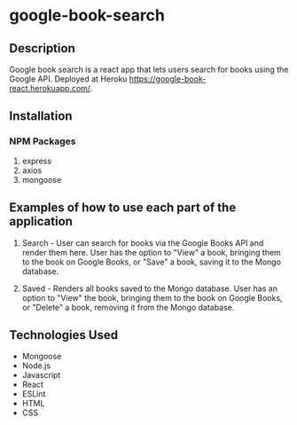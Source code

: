 # google-book-search

## Description

Google book search is a react app that lets users search for books using the Google API. Deployed at Heroku https://google-book-react.herokuapp.com/. 

## Installation

### NPM Packages
1. express
2. axios
3. mongoose

## Examples of how to use each part of the application

1. Search - User can search for books via the Google Books API and render them here. User has the option to "View" a book, bringing them to the book on Google Books, or "Save" a book, saving it to the Mongo database.

2. Saved - Renders all books saved to the Mongo database. User has an option to "View" the book, bringing them to the book on Google Books, or "Delete" a book, removing it from the Mongo database.

## Technologies Used

* Mongoose
* Node.js
* Javascript
* React
* ESLint
* HTML
* CSS
